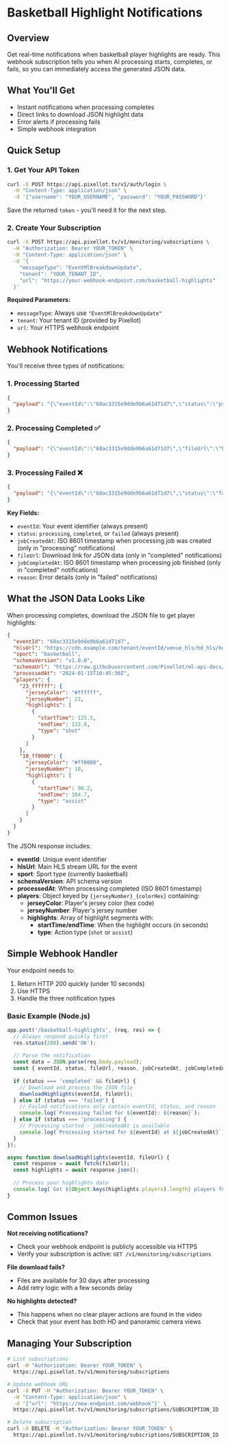 # Basketball Highlight Notifications

## Overview

Get real-time notifications when basketball player highlights are ready. This webhook subscription tells you when AI processing starts, completes, or fails, so you can immediately access the generated JSON data.

## What You'll Get

- Instant notifications when processing completes
- Direct links to download JSON highlight data
- Error alerts if processing fails
- Simple webhook integration

## Quick Setup

### 1. Get Your API Token

```bash
curl -X POST https://api.pixellot.tv/v1/auth/login \
  -H "Content-Type: application/json" \
  -d '{"username": "YOUR_USERNAME", "password": "YOUR_PASSWORD"}'
```

Save the returned `token` - you'll need it for the next step.

### 2. Create Your Subscription

```bash
curl -X POST https://api.pixellot.tv/v1/monitoring/subscriptions \
  -H "Authorization: Bearer YOUR_TOKEN" \
  -H "Content-Type: application/json" \
  -d '{
    "messageType": "EventMlBreakdownUpdate",
    "tenant": "YOUR_TENANT_ID",
    "url": "https://your-webhook-endpoint.com/basketball-highlights"
  }'
```

**Required Parameters:**
- `messageType`: Always use `"EventMlBreakdownUpdate"`
- `tenant`: Your tenant ID (provided by Pixellot)  
- `url`: Your HTTPS webhook endpoint

## Webhook Notifications

You'll receive three types of notifications:

### 1. Processing Started
```json
{
  "payload": "{\"eventId\":\"68ac3315e9dde9b6a61d71d7\",\"status\":\"processing\",\"jobCreatedAt\":\"2024-01-15T10:30:00Z\"}"
}
```

### 2. Processing Completed ✅
```json
{
  "payload": "{\"eventId\":\"68ac3315e9dde9b6a61d71d7\",\"fileUrl\":\"https://cdn.example.com/highlights.json\",\"status\":\"completed\",\"jobCompletedAt\":\"2024-01-15T10:45:30Z\"}"
}
```

### 3. Processing Failed ❌
```json
{
  "payload": "{\"eventId\":\"68ac3315e9dde9b6a61d71d7\",\"status\":\"failed\",\"reason\":\"Event validation failed because of missing required files\"}"
}
```

**Key Fields:**
- `eventId`: Your event identifier (always present)
- `status`: `processing`, `completed`, or `failed` (always present)
- `jobCreatedAt`: ISO 8601 timestamp when processing job was created (only in "processing" notifications)
- `fileUrl`: Download link for JSON data (only in "completed" notifications)
- `jobCompletedAt`: ISO 8601 timestamp when processing job finished (only in "completed" notifications)
- `reason`: Error details (only in "failed" notifications)

## What the JSON Data Looks Like

When processing completes, download the JSON file to get player highlights:

```json
{
  "eventId": "68ac3315e9dde9b6a61d71d7",
  "hlsUrl": "https://cdn.example.com/tenant/eventId/venue_hls/hd_hls/hd_hls.m3u8",
  "sport": "basketball",
  "schemaVersion": "v1.0.0",
  "schemaUrl": "https://raw.githubusercontent.com/Pixellot/ml-api-docs/refs/tags/v1.0.0/schema.json",
  "processedAt": "2024-01-15T10:45:30Z",
  "players": {
    "23_ffffff": {
      "jerseyColor": "#ffffff",
      "jerseyNumber": 23,
      "highlights": [
        {
          "startTime": 125.5,
          "endTime": 132.8,
          "type": "shot"
        }
      ]
    },
    "10_ff0000": {
      "jerseyColor": "#ff0000",
      "jerseyNumber": 10,
      "highlights": [
        {
          "startTime": 98.2,
          "endTime": 104.7,
          "type": "assist"
        }
      ]
    }
  }
}
```

The JSON response includes:
- **eventId**: Unique event identifier
- **hlsUrl**: Main HLS stream URL for the event
- **sport**: Sport type (currently basketball)
- **schemaVersion**: API schema version
- **processedAt**: When processing completed (ISO 8601 timestamp)
- **players**: Object keyed by `{jerseyNumber}_{colorHex}` containing:
  - **jerseyColor**: Player's jersey color (hex code)
  - **jerseyNumber**: Player's jersey number
  - **highlights**: Array of highlight segments with:
    - **startTime/endTime**: When the highlight occurs (in seconds)
    - **type**: Action type (`shot` or `assist`)

## Simple Webhook Handler

Your endpoint needs to:
1. Return HTTP 200 quickly (under 10 seconds)
2. Use HTTPS
3. Handle the three notification types

### Basic Example (Node.js)

```javascript
app.post('/basketball-highlights', (req, res) => {
  // Always respond quickly first
  res.status(200).send('OK');
  
  // Parse the notification
  const data = JSON.parse(req.body.payload);
  const { eventId, status, fileUrl, reason, jobCreatedAt, jobCompletedAt } = data;
  
  if (status === 'completed' && fileUrl) {
    // Download and process the JSON file
    downloadHighlights(eventId, fileUrl);
  } else if (status === 'failed') {
    // Failed notifications only contain eventId, status, and reason
    console.log(`Processing failed for ${eventId}: ${reason}`);
  } else if (status === 'processing') {
    // Processing started - jobCreatedAt is available
    console.log(`Processing started for ${eventId} at ${jobCreatedAt}`);
  }
});

async function downloadHighlights(eventId, fileUrl) {
  const response = await fetch(fileUrl);
  const highlights = await response.json();
  
  // Process your highlights data
  console.log(`Got ${Object.keys(highlights.players).length} players for event ${eventId}`);
}
```

## Common Issues

**Not receiving notifications?**
- Check your webhook endpoint is publicly accessible via HTTPS
- Verify your subscription is active: `GET /v1/monitoring/subscriptions`

**File download fails?**  
- Files are available for 30 days after processing
- Add retry logic with a few seconds delay

**No highlights detected?**
- This happens when no clear player actions are found in the video
- Check that your event has both HD and panoramic camera views

## Managing Your Subscription

```bash
# List subscriptions
curl -H "Authorization: Bearer YOUR_TOKEN" \
  https://api.pixellot.tv/v1/monitoring/subscriptions

# Update webhook URL  
curl -X PUT -H "Authorization: Bearer YOUR_TOKEN" \
  -H "Content-Type: application/json" \
  -d '{"url": "https://new-endpoint.com/webhook"}' \
  https://api.pixellot.tv/v1/monitoring/subscriptions/SUBSCRIPTION_ID

# Delete subscription
curl -X DELETE -H "Authorization: Bearer YOUR_TOKEN" \
  https://api.pixellot.tv/v1/monitoring/subscriptions/SUBSCRIPTION_ID
```
